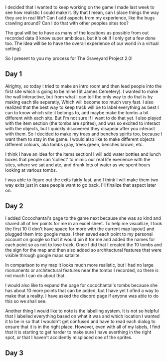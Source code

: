 I decided that I wanted to keep working on the game I made last week to see how realistic I could make it. By that I mean, can I place things the way they are in real life? Can I add aspects from my experience, like the bugs crawling around? Can I do that with other peoples sites too?

The goal will be to have as many of the locations as possible from out recorded data (I know super ambitious, but it's ok if I only get a few done too. The idea will be to have the overall experience of our world in a virtual setting)

So I present to you my process for The Graveyard Project 2.0!

## Day 1

Alrighty, so today I tried to make an intro room and then lead people into the first site which is going to be mine (St James Cemetery). 
I wanted to make the wall interactive, but from what I can tell the only way to do that is by making each tile seperatly, Which will become too much very fast. 
I also realized that the best way to keep track will be to label everything as best I can to know which site it belongs to, and maybe make the tombs a bit different with each site. But I'm not sure if I want to do that yet.
I also played with the item section (the tombs are sprites), and was so excited to interact with the objects, but I quickly discovered they disapear after you interact with them. So I decided to make my trees and benches spirits too, because I want them to stay in the game. 
I would also like to make different objects different colours, aka tombs gray, trees green, benches brown, etc. 

I think I have an idea for the items section! I will add water bottles and lunch boxes that people can 'collect' to mimic our real life exerience with the sites, where we sat and ate, and drank lots of water as we spent hours looking at various tombs.

I was able to figure out the exits fairly fast, and I think I will make them two way exits just in case people want to go back. I'll finalize that aspect later on.

## Day 2

I added Cocochantal's page to the game next because she was so kind and shared all of her points for me in an excel sheet. To help me visuallize, I took the first 10 (I don't have space for more with the current map layout) and plugged them into google maps. I then saved each point to my personal account on google so that it would pin it for me and added the names for each point so as not to lose track. Once I did that I created the 10 tombs and the sign for the map and then also added so architectural features that were visible through google maps satalite. 

In comparison to my map it looks much more realistic, but I had no large monuments or architectural features near the tombs I recorded, so there is not much I can do about that. 

I would also like to expand the page for cocochantal's tombs because she has about 10 more points that can be added, but I have yet t ofind a way to make that a reality. I have asked the discord page if anyone was able to do this so we shall see. 

Another thing I would like to note is the labelling system. It is not so helpful that I labelled everything based on what it was and which location I wanted it to be in so that I wouldn't get confused and have to read each dialog to ensure that it is in the right place. However, even with all of my labels, I find that it is starting to get harder to make sure I have everthing in the right spot, or that I haven't accidently misplaced one of the sprites.

## Day 3


